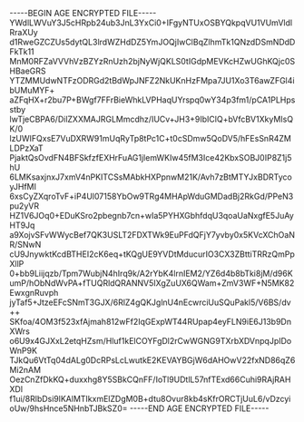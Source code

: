 -----BEGIN AGE ENCRYPTED FILE-----
YWdlLWVuY3J5cHRpb24ub3JnL3YxCi0+IFgyNTUxOSBYQkpqVU1VUmVldlRraXUy
d1RweGZCZUs5dytQL3lrdWZHdDZ5YmJOQjIwClBqZlhmTk1QNzdDSmNDdDFkTk11
MnM0RFZaVVVhVzBZYzRnUzh2bjNyWjQKLS0tIGdpMEVKcHZwUGhKQjc0SHBaeGRS
YTZMMUdwNTFzODRGd2tBdWpJNFZ2NkUKnHzFMpa7JU1Xo3T6awZFGl4ibUMuMYF+
aZFqHX+r2bu7P+BWgf7FFrBieWhkLVPHaqUYrspq0wY34p3fm1/pCA1PLHpsstby
lwTjeCBPA6/DilZXXMAJRGLMmcdhz/IUCv+JH3+9IbIClQ+bVfcBV1XkyMIsQK/0
lzUWIFQxsE7VuDXRW91mUqRyTp8tPc1C+t0cSDmw5QoDV5/hFEsSnR4ZMLDPzXaT
PjaktQsOvdFN4BFSkfzfEXHrFuAG1jlemWKIw45fM3Ice42KbxSOBJ0IP8Z1j5hU
6LMKsaxjnxJ7xmV4nPKITCSsMAbkHXPpnwM21K/Avh7zBtMTYJxBDRTycoyJHfMI
6xsCyZXqroTvF+iP4Ul07158YbOw9TRg4MHApWduGMDadBj2RkGd/PPeN3pu2yVR
HZ1V6JOq0+EDuKSro2pbegnb7cn+wIa5PYHXGbhfdqU3qoaUaNxgfE5JuAyHT9Jq
a9XojvSFvWWycBef7QK3USLT2FDXTWk9EuPFdQFjY7yvby0x5KVcXChOaNR/SNwN
cU9JnywktKcdBTHEI2cK6eq+tKQgUE9YVDtMducurIO3CX3ZBttiTRRzQmPpXllP
0+bb9Liijqzb/Tpm7WubjN4hIrq9k/A2rYbK4lrnIEM2/YZ6d4b8bTki8jM/d96K
umP/hObNdWvPA+fTUQRldQRANNV5IXgZuUX6QWam+ZmV3WF+N5MK82EwxgnRuvph
jyTaf5+JtzeEFcSNmT3GJX/6RlZ4gQKJglnU4nEcwrciUuSQuPakl5/V6BS/dv++
SKfoa/4OM3f523xfAjmah812wFf2IqGExpWT44RUpap4eyFLN9iE6J13b9DnXWrs
o6U9x4GJXxL2etqHZsm/Hluf1kElCOYFgDl2rCwWGNG9TXrbXDVnpqJpIDoWnP9K
TJkQu6VtTq04dALg0DcRPsLcLwutkE2KEVAYBGjW6dAHOwV22fxND86qZ6Mi2nAM
OezCnZfDkKQ+duxxhg8Y5SBkCQnFF/IoTl9UDtlL57nfTExd66Cuhi9RAjRAHXDl
f1ui/8RlbDsi9lKAlMTIkxmElZDgM0B+dtu8Ovur8kb4sKfrORCTjUuL6/vDzcyi
oUw/9hsHnce5NHnbTJBkSZ0=
-----END AGE ENCRYPTED FILE-----
